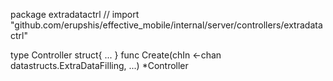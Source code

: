 package extradatactrl // import "github.com/erupshis/effective_mobile/internal/server/controllers/extradatactrl"

type Controller struct{ ... }
    func Create(chIn <-chan datastructs.ExtraDataFilling, ...) *Controller
